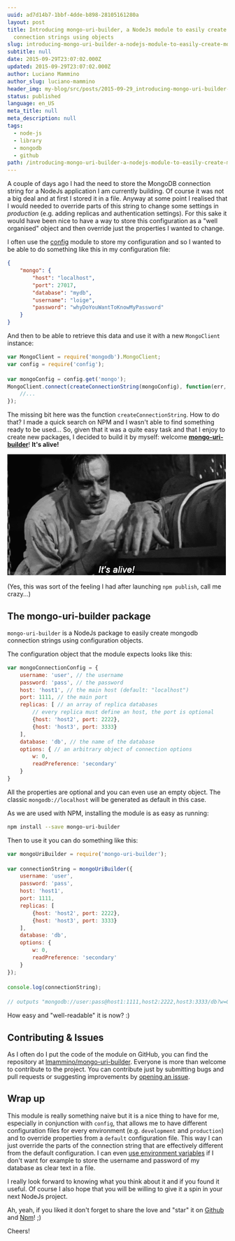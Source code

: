 ```yaml
---
uuid: ad7d14b7-1bbf-4dde-b898-28105161280a
layout: post
title: Introducing mongo-uri-builder, a NodeJs module to easily create mongodb
  connection strings using objects
slug: introducing-mongo-uri-builder-a-nodejs-module-to-easily-create-mongodb-connection-strings-using-objects
subtitle: null
date: 2015-09-29T23:07:02.000Z
updated: 2015-09-29T23:07:02.000Z
author: Luciano Mammino
author_slug: luciano-mammino
header_img: my-blog/src/posts/2015-09-29_introducing-mongo-uri-builder-a-nodejs-module-to-easily-create-mongodb-connection-strings-using-objects/mongo-uri-builder-article-sample-image.jpg
status: published
language: en_US
meta_title: null
meta_description: null
tags:
  - node-js
  - library
  - mongodb
  - github
path: /introducing-mongo-uri-builder-a-nodejs-module-to-easily-create-mongodb-connection-strings-using-objects
---
```


A couple of days ago I had the need to store the MongoDB connection string for a NodeJs application I am currently building.
Of course it was not a big deal and at first I stored it in a file.
Anyway at some point I realised that I would needed to override parts of this string to change some settings in *production* (e.g. adding replicas and authentication settings). 
For this sake it would have been nice to have a way to store this configuration as a "well organised" object and then override just the properties I wanted to change. 

I often use the [config](https://www.npmjs.com/package/config) module to store my configuration and so I wanted to be able to do something like this in my configuration file:

```json
{
    "mongo": {
        "host": "localhost",
        "port": 27017,
        "database": "mydb",
        "username": "loige",
        "password": "whyDoYouWantToKnowMyPassword"
    }
}
```

And then to be able to retrieve this data and use it with a new `MongoClient` instance:

```javascript
var MongoClient = require('mongodb').MongoClient;
var config = require('config');

var mongoConfig = config.get('mongo');
MongoClient.connect(createConnectionString(mongoConfig), function(err, db) {
    //...
});
```

The missing bit here was the function `createConnectionString`. How to do that?
I made a quick search on NPM and I wasn't able to find something ready to be used... So, given that it was a quite easy task and that I enjoy to create new packages, I decided to build it by myself: welcome **[mongo-uri-builder](https://www.npmjs.com/package/mongo-uri-builder)**! **It's alive!**

![Frankestain it's alive feeling when creating a new NPM library](./mongodb-connection-string-builder-its-alive-frankestain.gif)

(Yes, this was sort of the feeling I had after launching `npm publish`, call me crazy...)


## The mongo-uri-builder package

`mongo-uri-builder` is a NodeJs package to easily create mongodb connection strings using configuration objects.

The configuration object that the module expects looks like this:

```javascript
var mongoConnectionConfig = {
    username: 'user', // the username 
    password: 'pass', // the password 
    host: 'host1', // the main host (default: "localhost")
    port: 1111, // the main port
    replicas: [ // an array of replica databases
        // every replica must define an host, the port is optional 
        {host: 'host2', port: 2222},
        {host: 'host3', port: 3333}
    ],
    database: 'db', // the name of the database
    options: { // an arbitrary object of connection options
        w: 0,
        readPreference: 'secondary'
    }
}
```

All the properties are optional and you can even use an empty object. The classic `mongodb://localhost` will be generated as default in this case.

As we are used with NPM, installing the module is as easy as running:

```bash
npm install --save mongo-uri-builder
```

Then to use it you can do something like this:

```javascript
var mongoUriBuilder = require('mongo-uri-builder');
 
var connectionString = mongoUriBuilder({
    username: 'user',
    password: 'pass',
    host: 'host1',
    port: 1111,
    replicas: [
        {host: 'host2', port: 2222},
        {host: 'host3', port: 3333}
    ],
    database: 'db',
    options: {
        w: 0,
        readPreference: 'secondary'
    }
});
 
console.log(connectionString); 
 
// outputs "mongodb://user:pass@host1:1111,host2:2222,host3:3333/db?w=0&readPreference=secondary" 
```

How easy and "well-readable" it is now? :)


## Contributing & Issues

As I often do I put the code of the module on GitHub, you can find the repository at [lmammino/mongo-uri-builder](https://github.com/lmammino/mongo-uri-builder). 
Everyone is more than welcome to contribute to the project. You can contribute just by submitting bugs and pull requests or suggesting improvements by [opening an issue](https://github.com/lmammino/mongo-uri-builder/issues).


## Wrap up

This module is really something naive but it is a nice thing to have for me, especially in conjunction with `config`, that allows me to have different configuration files for every environment (e.g. `development` and `production`) and to override properties from a `default` configuration file. 
This way I can just override the parts of the connection string that are effectively different from the default configuration. I can even [use environment variables](https://github.com/lorenwest/node-config/wiki/Environment-Variables) if I don't want for example to store the username and password of my database as clear text in a file.

I really look forward to knowing what you think about it and if you found it useful. Of course I also hope that you will be willing to give it a spin in your next NodeJs project.

Ah, yeah, if you liked it don't forget to share the love and "star" it on [Github](https://github.com/lmammino/mongo-uri-builder) and [Npm](https://www.npmjs.com/package/mongo-uri-builder)! ;)

Cheers!
